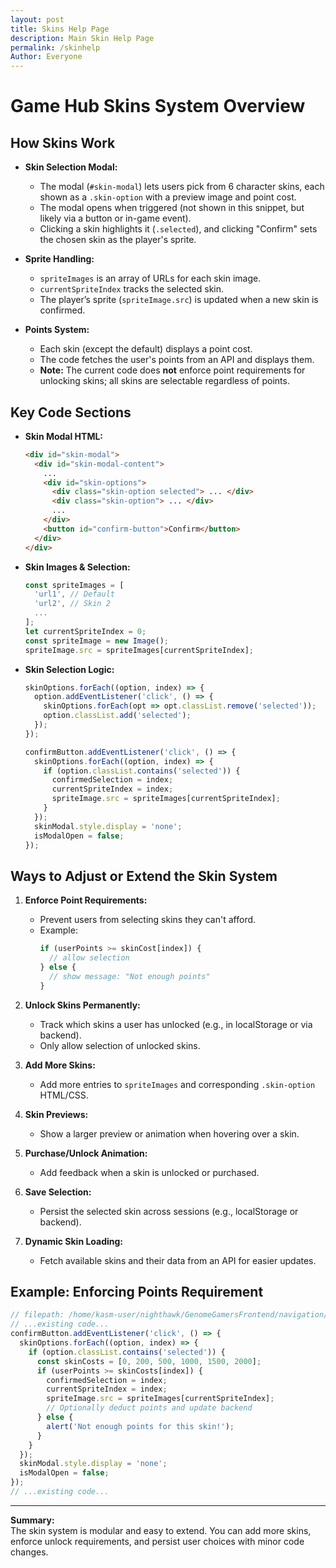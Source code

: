 ```yaml
---
layout: post
title: Skins Help Page
description: Main Skin Help Page
permalink: /skinhelp
Author: Everyone
---
```


# Game Hub Skins System Overview

## How Skins Work

- **Skin Selection Modal:**  
  - The modal (`#skin-modal`) lets users pick from 6 character skins, each shown as a `.skin-option` with a preview image and point cost.
  - The modal opens when triggered (not shown in this snippet, but likely via a button or in-game event).
  - Clicking a skin highlights it (`.selected`), and clicking "Confirm" sets the chosen skin as the player's sprite.

- **Sprite Handling:**  
  - `spriteImages` is an array of URLs for each skin image.
  - `currentSpriteIndex` tracks the selected skin.
  - The player’s sprite (`spriteImage.src`) is updated when a new skin is confirmed.

- **Points System:**  
  - Each skin (except the default) displays a point cost.
  - The code fetches the user's points from an API and displays them.
  - **Note:** The current code does **not** enforce point requirements for unlocking skins; all skins are selectable regardless of points.

## Key Code Sections

- **Skin Modal HTML:**
  ```html
  <div id="skin-modal">
    <div id="skin-modal-content">
      ...
      <div id="skin-options">
        <div class="skin-option selected"> ... </div>
        <div class="skin-option"> ... </div>
        ...
      </div>
      <button id="confirm-button">Confirm</button>
    </div>
  </div>
  ```

- **Skin Images & Selection:**
  ```javascript
  const spriteImages = [
    'url1', // Default
    'url2', // Skin 2
    ...
  ];
  let currentSpriteIndex = 0;
  const spriteImage = new Image();
  spriteImage.src = spriteImages[currentSpriteIndex];
  ```

- **Skin Selection Logic:**
  ```javascript
  skinOptions.forEach((option, index) => {
    option.addEventListener('click', () => {
      skinOptions.forEach(opt => opt.classList.remove('selected'));
      option.classList.add('selected');
    });
  });

  confirmButton.addEventListener('click', () => {
    skinOptions.forEach((option, index) => {
      if (option.classList.contains('selected')) {
        confirmedSelection = index;
        currentSpriteIndex = index;
        spriteImage.src = spriteImages[currentSpriteIndex];
      }
    });
    skinModal.style.display = 'none';
    isModalOpen = false; 
  });
  ```

## Ways to Adjust or Extend the Skin System

1. **Enforce Point Requirements:**
   - Prevent users from selecting skins they can't afford.
   - Example:  
     ```javascript
     if (userPoints >= skinCost[index]) {
       // allow selection
     } else {
       // show message: "Not enough points"
     }
     ```

2. **Unlock Skins Permanently:**
   - Track which skins a user has unlocked (e.g., in localStorage or via backend).
   - Only allow selection of unlocked skins.

3. **Add More Skins:**
   - Add more entries to `spriteImages` and corresponding `.skin-option` HTML/CSS.

4. **Skin Previews:**
   - Show a larger preview or animation when hovering over a skin.

5. **Purchase/Unlock Animation:**
   - Add feedback when a skin is unlocked or purchased.

6. **Save Selection:**
   - Persist the selected skin across sessions (e.g., localStorage or backend).

7. **Dynamic Skin Loading:**
   - Fetch available skins and their data from an API for easier updates.

## Example: Enforcing Points Requirement

```javascript
// filepath: /home/kasm-user/nighthawk/GenomeGamersFrontend/navigation/Worlds/world0.md
// ...existing code...
confirmButton.addEventListener('click', () => {
  skinOptions.forEach((option, index) => {
    if (option.classList.contains('selected')) {
      const skinCosts = [0, 200, 500, 1000, 1500, 2000];
      if (userPoints >= skinCosts[index]) {
        confirmedSelection = index;
        currentSpriteIndex = index;
        spriteImage.src = spriteImages[currentSpriteIndex];
        // Optionally deduct points and update backend
      } else {
        alert('Not enough points for this skin!');
      }
    }
  });
  skinModal.style.display = 'none';
  isModalOpen = false; 
});
// ...existing code...
```

---

**Summary:**  
The skin system is modular and easy to extend. You can add more skins, enforce unlock requirements, and persist user choices with minor code changes.

<script>
// filepath: /home/kasm-user/nighthawk/GenomeGamersFrontend/navigation/Worlds/world0.md
// ...existing code...

// --- Background Music ---
const music = new Audio('{{site.baseurl}}/assets/audio/36wiimushroomgorge.mp3'); // Change path as needed
music.loop = true;
music.volume = 0.5;

// Play music after first user interaction (required by browsers)
function startMusicOnce() {
  music.play().catch(() => {});
  window.removeEventListener('click', startMusicOnce);
  window.removeEventListener('keydown', startMusicOnce);
}
window.addEventListener('click', startMusicOnce);
window.addEventListener('keydown', startMusicOnce);
</script>